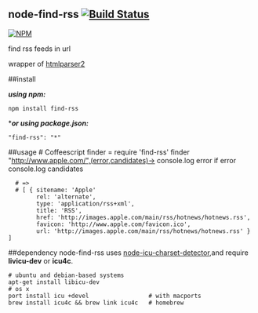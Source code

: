 node-find-rss [![Build Status](https://travis-ci.org/nikezono/node-find-rss.png)](https://travis-ci.org/nikezono/node-find-rss)
---

[![NPM](https://nodei.co/npm/find-rss.png)](https://nodei.co/npm/find-rss/)

find rss feeds in url

wrapper of [htmlparser2](https://github.com/fb55/htmlparser2)

##install

***using npm:***

    npm install find-rss

****or using package.json:***

    "find-rss": "*"

##usage
    # Coffeescript
    finder = require 'find-rss'
    finder "http://www.apple.com/",(error,candidates)->
      console.log error if error
      console.log candidates

      # =>
      # [ { sitename: 'Apple'
            rel: 'alternate',
            type: 'application/rss+xml',
            title: 'RSS',
            href: 'http://images.apple.com/main/rss/hotnews/hotnews.rss',
            favicon: 'http://www.apple.com/favicon.ico',
            url: 'http://images.apple.com/main/rss/hotnews/hotnews.rss' } ]
##dependency
node-find-rss uses [node-icu-charset-detector](https://github.com/mooz/node-icu-charset-detector),and require **livicu-dev** or **icu4c**.

    # ubuntu and debian-based systems
    apt-get install libicu-dev
    # os x
    port install icu +devel                 # with macports
    brew install icu4c && brew link icu4c   # homebrew
